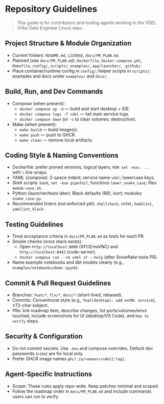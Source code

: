 # Repository Guidelines

>This guide is for contributors and tooling agents working in the VDEL (Vibe Data Engineer Linux) repo.

## Project Structure & Module Organization
- Current folders: `README.md`, `LICENSE`, `docs/PR_PLAN.md`.
- Planned (see `docs/PR_PLAN.md`): `Dockerfile`, `docker-compose.yml`, `Makefile`, `config/`, `scripts/`, `examples/`, `app/launcher/`, `.github/`.
- Place container/runtime config in `config/`; helper scripts in `scripts/`; examples and docs under `examples/` and `docs/`.

## Build, Run, and Dev Commands
- Compose (when present):
  - `docker compose up -d` — build and start desktop + IDE.
  - `docker compose logs -f vdel` — tail main service logs.
  - `docker compose down` (or `-v` to clear volumes; destructive).
- Make (when present):
  - `make build` — build image(s).
  - `make push` — push to GHCR.
  - `make clean` — remove local artifacts.

## Coding Style & Naming Conventions
- Dockerfile: prefer pinned versions, logical layers, `RUN set -eux; ...` with `\` line wraps.
- YAML (compose): 2-space indent; service name `vdel`; lowercase keys.
- Shell scripts: `bash`, `set -euo pipefail`; functions `lower_snake_case`; files `kebab-case.sh`.
- Python (launcher/tests later): Black defaults (88), isort; modules `snake_case.py`.
- Recommended linters (not enforced yet): `shellcheck`, `shfmt`, `hadolint`, `yamllint`, `black`.

## Testing Guidelines
- Treat acceptance criteria in `docs/PR_PLAN.md` as tests for each PR.
- Smoke checks (once stack exists):
  - Open `http://localhost:8080` (XFCE/noVNC) and `http://localhost:8443` (code-server).
  - `docker compose run --rm vdel sf --help` (after Snowflake tools PR).
- Name example notebooks and dbt models clearly (e.g., `examples/notebooks/demo.ipynb`).

## Commit & Pull Request Guidelines
- Branches: `feat/*`, `fix/*`, `docs/*` (short-lived, rebased).
- Commits: Conventional style (e.g., `feat(desktop): add noVNC service`), ≤72-char subject.
- PRs: link roadmap item, describe changes, list ports/volumes/envs touched, include screenshots for UI (desktop/VS Code), and `How to verify` steps.

## Security & Configuration
- Do not commit secrets. Use `.env` and compose overrides. Default dev passwords (`vibe`) are for local only.
- Prefer GHCR image names `ghcr.io/<owner>/vdel[:tag]`.

## Agent-Specific Instructions
- Scope: These rules apply repo-wide. Keep patches minimal and scoped.
- Follow the roadmap order in `docs/PR_PLAN.md` and include commands users can run to verify.
